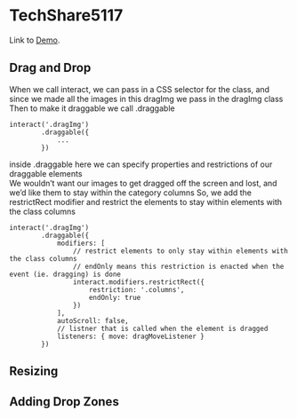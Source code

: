 # TechShare5117
Link to [Demo](https://youtube.com/).
## Drag and Drop
When we call interact, we can pass in a CSS selector for the class, and since we made all the images in this dragImg we pass in the dragImg class
Then to make it draggable we call .draggable

```
interact('.dragImg')
        .draggable({
            ...
        })
```
inside .draggable here we can specify properties and restrictions of our draggable elements\
We wouldn’t want our images to get dragged off the screen and lost, and we’d like them to stay within the category columns 
So, we add the restrictRect modifier and restrict the elements to stay within elements with the class columns

```
interact('.dragImg')
        .draggable({
            modifiers: [
                // restrict elements to only stay within elements with the class columns
                // endOnly means this restriction is enacted when the event (ie. dragging) is done
                interact.modifiers.restrictRect({
                    restriction: '.columns',
                    endOnly: true
                })
            ],
            autoScroll: false,
            // listner that is called when the element is dragged
            listeners: { move: dragMoveListener }
        })
```
## Resizing
## Adding Drop Zones

